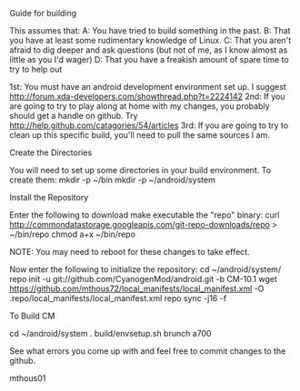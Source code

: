 Guide for building

This assumes that:
	A: You have tried to build something in the past.
	B: That you have at least some rudimentary knowledge of Linux.
	C: That you aren't afraid to dig deeper and ask questions (but not of
		me, as I know almost as little as you I'd wager)
	D: That you have a freakish amount of spare time to try to help out

1st: You must have an android development environment set up.  I suggest
	http://forum.xda-developers.com/showthread.php?t=2224142
2nd: If you are going to try to play along at home with my changes, you
	probably should get a handle on github.
	Try http://help.github.com/catagories/54/articles
3rd: If you are going to try to clean up this specific build, you'll need to
	pull the same sources I am.

Create the Directories

You will need to set up some directories in your build environment.
To create them:
mkdir -p ~/bin
mkdir -p ~/android/system

Install the Repository

Enter the following to download make executable the "repo" binary:
curl http://commondatastorage.googleapis.com/git-repo-downloads/repo > ~/bin/repo
chmod a+x ~/bin/repo

NOTE: You may need to reboot for these changes to take effect.

Now enter the following to initialize the repository:
cd ~/android/system/
repo init -u git://github.com/CyanogenMod/android.git -b CM-10.1
wget https://github.com/mthous72/local_manifests/local_manifest.xml -O .repo/local_manifests/local_manifest.xml
repo sync -j16 -f

To Build CM

cd ~/android/system
. build/envsetup.sh
brunch a700

See what errors you come up with and feel free to commit changes to the github.

mthous01

